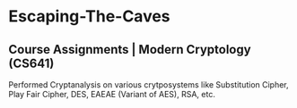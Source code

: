 # Escaping-The-Caves
Course Assignments | Modern Cryptology (CS641)  
-----------------------------------------------
Performed Cryptanalysis on various crytposystems like Substitution Cipher, Play Fair Cipher, DES, EAEAE (Variant of AES), RSA, etc.

